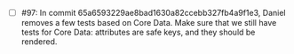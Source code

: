 - [ ] #97: In commit 65a6593229ae8bad1630a82ccebb327fb4a9f1e3, Daniel removes a few tests based on Core Data. Make sure that we still have tests for Core Data: attributes are safe keys, and they should be rendered.
